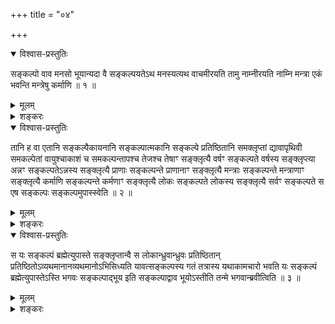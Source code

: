 +++
title = "०४"

+++

<details open><summary>विश्वास-प्रस्तुतिः</summary>

सङ्कल्पो वाव मनसो भूयान्यदा वै सङ्कल्पयतेऽथ मनस्यत्यथ वाचमीरयति तामु
नाम्नीरयति नाम्नि मन्त्रा एकं भवन्ति मन्त्रेषु कर्माणि ॥ १ ॥
</details>

<details><summary>मूलम्</summary>

सङ्कल्पो वाव मनसो भूयान्यदा वै सङ्कल्पयतेऽथ मनस्यत्यथ वाचमीरयति तामु
नाम्नीरयति नाम्नि मन्त्रा एकं भवन्ति मन्त्रेषु कर्माणि ॥ १ ॥
</details>

<details><summary>शङ्करः</summary>

सङ्कल्पो वाव मनसो भूयान् । सङ्कल्पोऽपि मनस्यनवत् अन्तःकरणवृत्तिः,
कर्तव्याकर्तव्यविषयविभागेन समर्थनम् । विभागेन हि समर्थिते
विषये चिकीर्षाबुद्धिः मनस्यनानन्तरं भवति । कथम् ? यदा वै सङ्कल्पयते
कर्तव्यादिविषयान्विभजते — इदं कर्तुं युक्तम् इदं कर्तुमयुक्तमिति,
अथ मनस्यति मन्त्रानधीयीयेत्यादि । अथ अनन्तरं वाचम् ईरयति
मन्त्राद्युच्चारणे । तां च वाचम् उ नाम्नि
नामोच्चारणनिमित्तं विवक्षां कृत्वा ईरयति । नाम्नि नामसामान्ये
मन्त्राः शब्दविशेषाः सन्तः एकं भवन्ति अन्तर्भवन्तीत्यर्थः ।
सामान्ये हि विशेषः अन्तर्भवति । मन्त्रेषु कर्माण्येकं भवन्ति ।
मन्त्रप्रकाशितानि कर्माणि क्रियन्ते, न अमन्त्रकमस्ति कर्म ।
यद्धि मन्त्रप्रकाशनेन लब्धसत्ताकं सत् कर्म, ब्राह्मणेनेदं
कर्तव्यम् अस्मै फलायेति विधीयते,
याप्युत्पत्तिर्ब्राह्मणेषु
कर्मणां दृश्यते, सापि मन्त्रेषु लब्धसत्ताकानामेव कर्मणां स्पष्टीकरणम् ।
न हि मन्त्राप्रकाशितं कर्म किञ्चित् ब्राह्मणे उत्पन्नं दृश्यते ।
त्रयीविहितं कर्मेति प्रसिद्धं लोके ; त्रयीशब्दश्च
ऋग्यजुःसामसमाख्या । मन्त्रेषु कर्माणि कवयो
यान्यपश्यन् — इति च आथर्वणे । तस्माद्युक्तं मन्त्रेषु
कर्माण्येकं भवन्तीति ॥
</details>

<details open><summary>विश्वास-प्रस्तुतिः</summary>

तानि ह वा एतानि सङ्कल्पैकायनानि सङ्कल्पात्मकानि सङ्कल्पे प्रतिष्ठितानि
समक्लृप्तां द्यावापृथिवी समकल्पेतां वायुश्चाकाशं च समकल्पन्तापश्च
तेजश्च तेषाꣳ सङ्क्लृत्यै वर्षꣳ सङ्कल्पते वर्षस्य सङ्क्लृप्त्या
अन्नꣳ सङ्कल्पतेऽन्नस्य सङ्क्लृत्यै प्राणाः सङ्कल्पन्ते प्राणानाꣳ
सङ्क्लृत्यै मन्त्राः सङ्कल्पन्ते मन्त्राणाꣳ सङ्क्लृत्यै कर्माणि
सङ्कल्पन्ते कर्मणाꣳ सङ्क्लृत्यै लोकः सङ्कल्पते लोकस्य
सङ्क्लृत्यै सर्वꣳ सङ्कल्पते स एष सङ्कल्पः
सङ्कल्पमुपास्स्वेति ॥ २ ॥
</details>

<details><summary>मूलम्</summary>

तानि ह वा एतानि सङ्कल्पैकायनानि सङ्कल्पात्मकानि सङ्कल्पे प्रतिष्ठितानि
समक्लृप्तां द्यावापृथिवी समकल्पेतां वायुश्चाकाशं च समकल्पन्तापश्च
तेजश्च तेषाꣳ सङ्क्लृत्यै वर्षꣳ सङ्कल्पते वर्षस्य सङ्क्लृप्त्या
अन्नꣳ सङ्कल्पतेऽन्नस्य सङ्क्लृत्यै प्राणाः सङ्कल्पन्ते प्राणानाꣳ
सङ्क्लृत्यै मन्त्राः सङ्कल्पन्ते मन्त्राणाꣳ सङ्क्लृत्यै कर्माणि
सङ्कल्पन्ते कर्मणाꣳ सङ्क्लृत्यै लोकः सङ्कल्पते लोकस्य
सङ्क्लृत्यै सर्वꣳ सङ्कल्पते स एष सङ्कल्पः
सङ्कल्पमुपास्स्वेति ॥ २ ॥
</details>

<details><summary>शङ्करः</summary>

तानि ह वा एतानि मनआदीनि सङ्कल्पैकायनानि सङ्कल्पः एको अयनं गमनं प्रलयः
येषां तानि सङ्कल्पैकायनानि, सङ्कल्पात्मकानि उत्पत्तौ, सङ्कल्पे
प्रतिष्ठितानि स्थितौ । समक्लृपतां सङ्कल्पं कृतवत्याविव हि
द्यौश्च पृथिवी च द्यावापृथिवी, द्यावापृथिव्यौ निश्चले
लक्ष्येते । तथा समकल्पेतां वायुश्चाकाशं च एतावपि सङ्कल्पं
कृतवन्ताविव । तथा समकल्पन्त आपश्च तेजश्च, स्वेन रूपेण
निश्चलानि लक्ष्यन्ते । यतस्तेषां द्यावापृथिव्यादीनां
सङ्क्लृप्त्यै सङ्कल्पनिमित्तं वर्षं सङ्कल्पते समर्थीभवति । तथा
वर्षस्य सङ्क्लृप्त्यै सङ्कल्पनिमित्तम् अन्नं सङ्कल्पते ।
वृष्टेर्हि अन्नं भवति । अन्नस्य सङ्क्लृप्त्यै प्राणाः
सङ्कल्पन्ते । अन्नमया हि प्राणाः अन्नोपष्ठम्भकाः ।
‘अन्नं दाम’ (बृ. उ. २ । २ । १) इति हि श्रुतिः । तेषां
सङ्क्लृत्यै मन्त्राः सङ्कल्पन्ते । प्राणवान्हि
मन्त्रानधीते नाबलः । मन्त्राणां हि सङ्क्लृप्त्यै
कर्माण्यग्निहोत्रादीनि सङ्कल्पन्ते अनुष्ठीयमानानि मन्त्रप्रकाशितानि
समर्थीभवन्ति फलाय । ततो लोकः फलं सङ्कल्पते कर्मकर्तृसमवायितया
समर्थीभवतीत्यर्थः । लोकस्य सङ्क्लृत्यै सर्वं जगत्
सङ्कल्पते स्वरूपावैकल्याय । एतद्धीदं सर्वं जगत्
यत्फलावसानं तत्सर्वं सङ्कल्पमूलम् । अतः विशिष्टः स एष
सङ्कल्पः । अतः सङ्कल्पमुपास्स्व — इत्युक्त्वा फलमाह तदुपासकस्य ॥
</details>

<details open><summary>विश्वास-प्रस्तुतिः</summary>

स यः सङ्कल्पं ब्रह्मेत्युपास्ते सङ्क्लृप्तान्वै स लोकान्ध्रुवान्ध्रुवः
प्रतिष्ठितान् प्रतिष्ठितोऽव्यथमानानव्यथमानोऽभिसिध्यति
यावत्सङ्कल्पस्य गतं तत्रास्य यथाकामचारो
भवति यः सङ्कल्पं ब्रह्मेत्युपास्तेऽस्ति भगवः सङ्कल्पाद्भूय इति
सङ्कल्पाद्वाव भूयोऽस्तीति तन्मे भगवान्ब्रवीत्विति ॥ ३ ॥
</details>

<details><summary>मूलम्</summary>

स यः सङ्कल्पं ब्रह्मेत्युपास्ते सङ्क्लृप्तान्वै स लोकान्ध्रुवान्ध्रुवः
प्रतिष्ठितान् प्रतिष्ठितोऽव्यथमानानव्यथमानोऽभिसिध्यति
यावत्सङ्कल्पस्य गतं तत्रास्य यथाकामचारो
भवति यः सङ्कल्पं ब्रह्मेत्युपास्तेऽस्ति भगवः सङ्कल्पाद्भूय इति
सङ्कल्पाद्वाव भूयोऽस्तीति तन्मे भगवान्ब्रवीत्विति ॥ ३ ॥
</details>

<details><summary>शङ्करः</summary>

स यः सङ्कल्पं ब्रह्मेति ब्रह्मबुद्ध्या उपास्ते, सङ्क्लृप्तान्वै धात्रा
अस्येमे लोकाः फलमिति क्लृप्तान् समर्थितान् सङ्कल्पितान् स विद्वान्
ध्रुवान् नित्यान् अत्यन्ताध्रुवापेक्षया, ध्रुवश्च स्वयम् ,
लोकिनो हि अध्रुवत्वे लोके ध्रुवक्लृप्तिर्व्यर्थेति ध्रुवः
सन् प्रतिष्ठितानुपकरणसम्पन्नानित्यर्थः, पशुपुत्रादिभिः
प्रतितिष्ठतीति दर्शनात् , स्वयं च प्रतिष्ठितः
आत्मीयोपकरणसम्पन्नः अव्यथमानात् अमित्रादित्रासरहितान् अव्यथमानश्च
स्वयम् अभिसिध्यति अभिप्राप्नोतीत्यर्थः । यावत्सङ्कल्पस्य गतं
सङ्कल्पगोचरः तत्रास्य यथाकामचारो भवति, आत्मनः
सङ्कल्पस्य, न तु सर्वेषां सङ्कल्पस्येति, उत्तरफलविरोधात् ।
यः सङ्कल्पं ब्रह्मेत्युपास्ते इत्यादि पूर्ववत् ॥

इति चतुर्थखण्डभाष्यम् ॥
</details>

